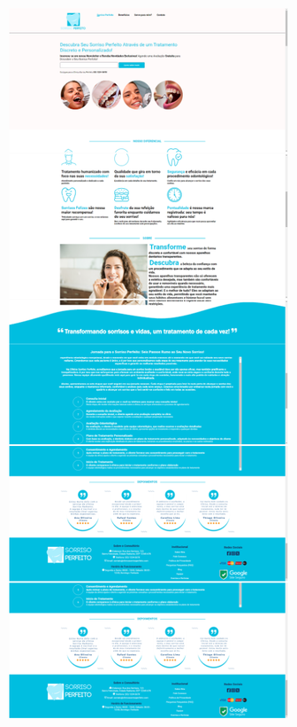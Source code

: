 <img src="/images/projeto_finalizado_1.PNG">
<img src="/images/projeto_finalizado_2.PNG">
<img src="/images/projeto_finalizado_3.PNG">
<img src="/images/projeto_finalizado_4.PNG">
<img src="/images/projeto_finalizado_5.PNG">